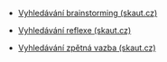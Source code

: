 

- [Vyhledávání brainstorming (skaut.cz)](https://casopisy.skaut.cz/search/?vyraz=brainstorming)

- [Vyhledávání reflexe (skaut.cz)](https://casopisy.skaut.cz/search/?vyraz=reflexe)

- [Vyhledávání zpětná vazba (skaut.cz)](https://casopisy.skaut.cz/search/?vyraz=zp%C4%9Btn%C3%A1+vazba)

